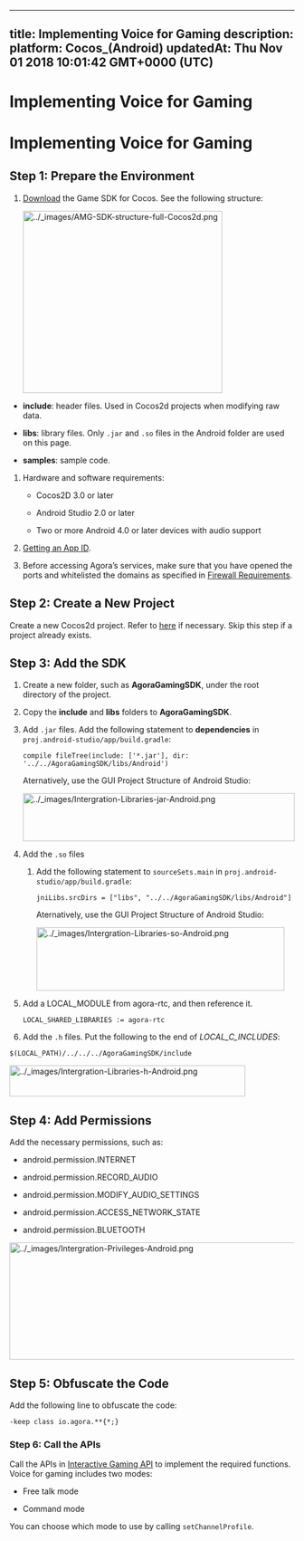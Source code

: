 
---
title: Implementing Voice for Gaming
description: 
platform: Cocos_(Android)
updatedAt: Thu Nov 01 2018 10:01:42 GMT+0000 (UTC)
---
# Implementing Voice for Gaming
# Implementing Voice for Gaming

## Step 1: Prepare the Environment

1.  [Download](https://docs.agora.io/en/Agora%20Platform/downloads) the Game SDK for Cocos. See the following structure:

    <img alt="../_images/AMG-SDK-structure-full-Cocos2d.png" src="https://web-cdn.agora.io/docs-files/en/AMG-SDK-structure-full-Cocos2d.png" style="width: 352.2px; height: 322.2px;"/>



-   **include**:  header files. Used in Cocos2d projects when modifying raw data.

-   **libs**: library files. Only `.jar` and `.so` files in the Android folder are used on this page.

-   **samples**: sample code.


1.  Hardware and software requirements:

    -   Cocos2D 3.0 or later

    -   Android Studio 2.0 or later

    -   Two or more Android 4.0 or later devices with audio support

2.  [Getting an App ID](../../en/Agora%20Platform/token.md).

3.  Before accessing Agora’s services, make sure that you have opened the ports and whitelisted the domains as specified in [Firewall Requirements](../../en/Agora%20Platform/firewall.md).


## Step 2: Create a New Project

Create a new Cocos2d project. Refer to [here](http://www.cocos2d-x.org/docs/cocos2d-x/en/index.html) if necessary. Skip this step if a project already exists.

## Step 3: Add the SDK

1.  Create a new folder, such as **AgoraGamingSDK**, under the root directory of the project.

2.  Copy the **include** and **libs** folders to **AgoraGamingSDK**.

3.  Add `.jar` files. Add the following statement to **dependencies** in `proj.android-studio/app/build.gradle`:

    ```
    compile fileTree(include: ['*.jar'], dir: '../../AgoraGamingSDK/libs/Android')
    ```

    Aternatively, use the GUI Project Structure of Android Studio:

    <img alt="../_images/Intergration-Libraries-jar-Android.png" src="https://web-cdn.agora.io/docs-files/en/Intergration-Libraries-jar-Android.png" style="width: 480.0px; height: 84.6px;"/>


4.  Add the `.so` files

    1.  Add the following statement to `sourceSets.main` in `proj.android-studio/app/build.gradle`:

        ```
        jniLibs.srcDirs = ["libs", "../../AgoraGamingSDK/libs/Android"]
        ```

        Aternatively, use the GUI Project Structure of Android Studio:

        <img alt="../_images/Intergration-Libraries-so-Android.png" src="https://web-cdn.agora.io/docs-files/en/Intergration-Libraries-so-Android.png" style="width: 438.0px; height: 112.2px;"/>



1.  Add a LOCAL\_MODULE from agora-rtc, and then reference it.

    ```
    LOCAL_SHARED_LIBRARIES := agora-rtc
    ```


1.  Add the `.h` files. Put the following to the end of *LOCAL\_C\_INCLUDES*:


```
$(LOCAL_PATH)/../../../AgoraGamingSDK/include
```

<img alt="../_images/Intergration-Libraries-h-Android.png" src="https://web-cdn.agora.io/docs-files/en/Intergration-Libraries-h-Android.png" style="width: 417.0px; height: 55.2px;"/>


## Step 4: Add Permissions

Add the necessary permissions, such as:

-   android.permission.INTERNET

-   android.permission.RECORD\_AUDIO

-   android.permission.MODIFY\_AUDIO\_SETTINGS

-   android.permission.ACCESS\_NETWORK\_STATE

-   android.permission.BLUETOOTH


<img alt="../_images/Intergration-Privileges-Android.png" src="https://web-cdn.agora.io/docs-files/en/Intergration-Privileges-Android.png" style="width: 524.4px; height: 207.0px;"/>


## Step 5: Obfuscate the Code

Add the following line to obfuscate the code:

```
-keep class io.agora.**{*;}
```

### Step 6: Call the APIs

Call the APIs in [Interactive Gaming API](../../en/API%20Reference/game_cocos.md) to implement the required functions. Voice for gaming includes two modes:

-   Free talk mode

-   Command mode


You can choose which mode to use by calling `setChannelProfile`.


